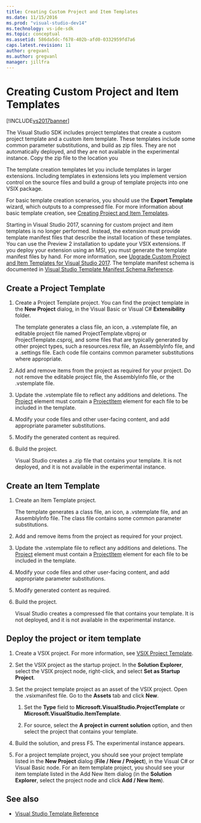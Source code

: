 ```yaml
---
title: Creating Custom Project and Item Templates
ms.date: 11/15/2016
ms.prod: "visual-studio-dev14"
ms.technology: vs-ide-sdk
ms.topic: conceptual
ms.assetid: 586da5dc-f678-402b-afd0-0332959fd7a6
caps.latest.revision: 11
author: gregvanl
ms.author: gregvanl
manager: jillfra
---
```

# Creating Custom Project and Item Templates
[!INCLUDE[vs2017banner](../includes/vs2017banner.md)]

The Visual Studio SDK includes project templates that create a custom project template and a custom  item template. These templates include some common parameter substitutions, and build as zip files. They are not automatically deployed, and they are not available in the experimental instance. Copy the zip file to the location you

The template creation templates let you include templates in larger extensions. Including templates in extensions lets you implement version control on the source files and build a group of template projects into one VSIX package.

For basic template creation scenarios, you should use the **Export Template** wizard, which outputs to a compressed file. For more information about basic template creation, see [Creating Project and Item Templates](../ide/creating-project-and-item-templates.md).

Starting in Visual Studio 2017, scanning for custom project and item templates is no longer performed. Instead, the extension must provide template manifest files that describe the install location of these templates. You can use the Preview 2 installation to update your VSIX extensions. If you deploy your extension using an MSI, you must generate the template manifest files by hand. For more information, see [Upgrade Custom Project and Item Templates for Visual Studio 2017](/visualstudio/extensibility/upgrading-custom-project-and-item-templates-for-visual-studio-2017?view=vs-2015). The template manifest schema is documented in [Visual Studio Template Manifest Schema Reference](/visualstudio/extensibility/visual-studio-template-manifest-schema-reference).

## Create a Project Template

1.  Create a Project Template project. You can find the project template in the **New Project** dialog, in the Visual Basic or Visual C# **Extensibility** folder.

     The template generates a class file, an icon, a .vstemplate file, an editable project file named ProjectTemplate.vbproj or ProjectTemplate.csproj, and some files that are typically generated by other project types, such a resources.resx file, an AssemblyInfo file, and a .settings file. Each code file contains common parameter substitutions where appropriate.

2.  Add and remove items from the project as required for your project. Do not remove the editable project file, the AssemblyInfo file, or the .vstemplate file.

3.  Update the .vstemplate file to reflect any additions and deletions. The [Project](../extensibility/project-element-visual-studio-templates.md) element must contain a [ProjectItem](../extensibility/projectitem-element-visual-studio-item-templates.md) element for each file to be included in the template.

4.  Modify your code files and other user-facing content, and add appropriate parameter substitutions.

5.  Modify the generated content as required.

6.  Build the project.

     Visual Studio creates a .zip file that contains your template. It is not deployed, and it is not available in the experimental instance.

## Create an Item Template

1.  Create an Item Template project.

     The template generates a class file, an icon, a .vstemplate file, and an AssemblyInfo file. The class file contains some common parameter substitutions.

2.  Add and remove items from the project as required for your project.

3.  Update the .vstemplate file to reflect any additions and deletions. The [Project](../extensibility/project-element-visual-studio-templates.md) element must contain a [ProjectItem](../extensibility/projectitem-element-visual-studio-item-templates.md) element for each file to be included in the template.

4.  Modify your code files and other user-facing content, and add appropriate parameter substitutions.

5.  Modify generated content as required.

6.  Build the project.

     Visual Studio creates a compressed file that contains your template. It is not deployed, and it is not available in the experimental instance.

## Deploy the project or item template

1.  Create a VSIX project. For more information, see [VSIX Project Template](../extensibility/vsix-project-template.md).

2.  Set the VSIX project as the startup project. In the **Solution Explorer**, select the VSIX project node, right-click, and select **Set as Startup Project**.

3.  Set the project template project as an asset of the VSIX project. Open the .vsixmanifest file. Go to the **Assets** tab and click **New**.

    1.  Set the **Type** field to **Microsoft.VisualStudio.ProjectTemplate** or **Microsoft.VisualStudio.ItemTemplate**.

    2.  For source, select the **A project in current solution** option, and then select the project that contains your template.

4.  Build the solution, and press F5. The experimental instance appears.

5.  For a project template project, you should see your project template listed in the **New Project** dialog (**File / New / Project**), in the Visual C# or Visual Basic node. For an item template project, you should see your item template listed in the Add New Item dialog (in the **Solution Explorer**, select the project node and click **Add / New Item**).

## See also

- [Visual Studio Template Reference](../ide/visual-studio-template-reference.md)